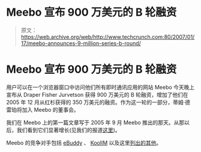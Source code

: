 # Meebo 宣布 900 万美元的 B 轮融资 

> 原文：<https://web.archive.org/web/http://www.techcrunch.com:80/2007/01/17/meebo-announces-9-million-series-b-round/>

# Meebo 宣布 900 万美元的 B 轮融资

用户可以在一个浏览器窗口中访问他们所有即时通讯应用的网站 Meebo 今天晚上宣布从 Draper Fisher Jurvetson 获得 900 万美元的 B 轮融资，增加了他们在 2005 年 12 月从红杉获得的 350 万美元的融资。作为这一轮的一部分，蒂姆·德雷珀将加入 Meebo 的董事会。

我们在 Meebo 上的第一篇文章写于 2005 年 9 月 Meebo 推出的那天。从那以后，我们看到它们显著增长(见我们的报道[这里](https://web.archive.org/web/20221204183919/http://www.beta.techcrunch.com/tag/meebo))。

Meebo 的竞争对手包括 [eBuddy](https://web.archive.org/web/20221204183919/http://www.beta.techcrunch.com/tag/eBuddy/) 、 [KoolIM](https://web.archive.org/web/20221204183919/http://www.beta.techcrunch.com/tag/KoolIM/) 以及这里[列出的其他](https://web.archive.org/web/20221204183919/http://www.beta.techcrunch.com/tag/KoolIM/)。